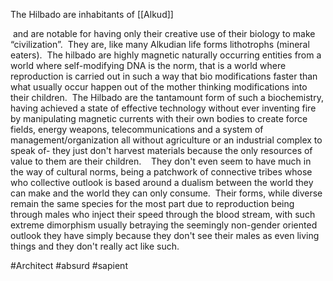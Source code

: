The Hilbado are inhabitants of [[Alkud]]

 and are notable for having only their creative use of their biology to make “civilization”.  They are, like many Alkudian life forms lithotrophs (mineral eaters).  The hilbado are highly magnetic naturally occurring entities from a world where self-modifying DNA is the norm, that is a world where reproduction is carried out in such a way that bio modifications faster than what usually occur happen out of the mother thinking modifications into their children.  The Hilbado are the tantamount form of such a biochemistry, having achieved a state of effective technology without ever inventing fire by manipulating magnetic currents with their own bodies to create force fields, energy weapons, telecommunications and a system of management/organization all without agriculture or an industrial complex to speak of- they just don't harvest materials because the only resources of value to them are their children. 
 
  They don't even seem to have much in the way of cultural norms, being a patchwork of connective tribes whose who collective outlook is based around a dualism between the world they can make and the world they can only consume.  Their forms, while diverse remain the same species for the most part due to reproduction being through males who inject their speed through the blood stream, with such extreme dimorphism usually betraying the seemingly non-gender oriented outlook they have simply because they don't see their males as even living things and they don't really act like such.


#Architect 
#absurd 
#sapient 
